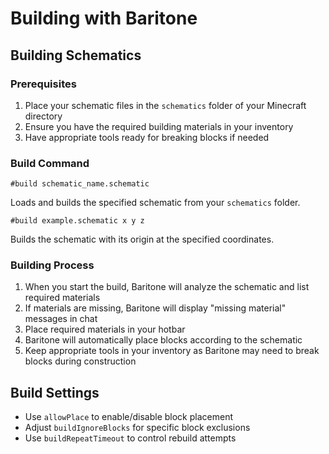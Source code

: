 # Building with Baritone

## Building Schematics

### Prerequisites
1. Place your schematic files in the `schematics` folder of your Minecraft directory
2. Ensure you have the required building materials in your inventory
3. Have appropriate tools ready for breaking blocks if needed

### Build Command
```
#build schematic_name.schematic
```

Loads and builds the specified schematic from your `schematics` folder.

```
#build example.schematic x y z
```

Builds the schematic with its origin at the specified coordinates.

### Building Process
1. When you start the build, Baritone will analyze the schematic and list required materials
2. If materials are missing, Baritone will display "missing material" messages in chat
3. Place required materials in your hotbar
4. Baritone will automatically place blocks according to the schematic
5. Keep appropriate tools in your inventory as Baritone may need to break blocks during construction

## Build Settings
- Use `allowPlace` to enable/disable block placement
- Adjust `buildIgnoreBlocks` for specific block exclusions
- Use `buildRepeatTimeout` to control rebuild attempts
